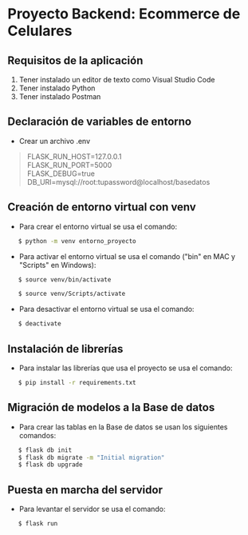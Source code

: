 # Proyecto Backend: Ecommerce de Celulares

## Requisitos de la aplicación
1. Tener instalado un editor de texto como Visual Studio Code
2. Tener instalado Python
3. Tener instalado Postman
## Declaración de variables de entorno
- Crear un archivo .env
> FLASK_RUN_HOST=127.0.0.1   
> FLASK_RUN_PORT=5000  
> FLASK_DEBUG=true  
> DB_URI=mysql://root:tupassword@localhost/basedatos
## Creación de entorno virtual con venv
- Para crear el entorno virtual se usa el comando:
```bash
   $ python -m venv entorno_proyecto
```
- Para activar el entorno virtual se usa el comando ("bin" en MAC y "Scripts" en Windows):
```bash
   $ source venv/bin/activate
```
```bash
   $ source venv/Scripts/activate
```
- Para desactivar el entorno virtual se usa el comando:
```bash
   $ deactivate
```
## Instalación de librerías
- Para instalar las librerías que usa el proyecto se usa el comando:
```bash
   $ pip install -r requirements.txt
```
## Migración de modelos a la Base de datos
- Para crear las tablas en la Base de datos se usan los siguientes comandos:
```bash
   $ flask db init
   $ flask db migrate -m "Initial migration"
   $ flask db upgrade
```
## Puesta en marcha del servidor
- Para levantar el servidor se usa el comando:
```bash
   $ flask run
```
